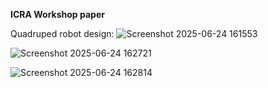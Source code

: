 **ICRA Workshop paper**

Quadruped robot design:
![Screenshot 2025-06-24 161553](https://github.com/user-attachments/assets/31ddeb74-008a-4b40-92a2-78844d81d9f4)



![Screenshot 2025-06-24 162721](https://github.com/user-attachments/assets/cbb257f9-c137-4541-8440-ac071ab974e7)



![Screenshot 2025-06-24 162814](https://github.com/user-attachments/assets/2a351026-ef56-4105-9e61-7359b7ef9088)
